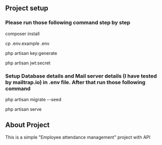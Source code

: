 
## Project setup
<h3>Please run those following command step by step</h3>


composer install

cp .env.example .env

php artisan key:generate

php artisan jwt:secret

<h3>Setup Database details and Mail server details (I have tested by mailtrap.io) in .env file. After that run those following command</h3>

php artisan migrate --seed

php artisan serve

## About Project
<p>This is a simple "Employee attendance management" project with API</p>

